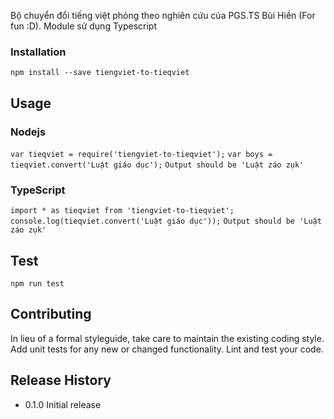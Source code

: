 Bộ chuyển đổi tiếng việt phỏng theo nghiên cứu của PGS.TS Bùi Hiền (For fun :D). Module sử dụng Typescript

### Installation

`npm install --save tiengviet-to-tieqviet`

## Usage
### Nodejs
`var tieqviet = require('tiengviet-to-tieqviet');`
`var boys = tieqviet.convert('Luật giáo dục');`
`Output should be 'Luật záo zụk'`

### TypeScript
`import * as tieqviet from 'tiengviet-to-tieqviet';`
`console.log(tieqviet.convert('Luật giáo dục'));`
`Output should be 'Luật záo zụk'`

## Test
`npm run test`

## Contributing

In lieu of a formal styleguide, take care to maintain the existing coding style.
    Add unit tests for any new or changed functionality. Lint and test your code.

## Release History

* 0.1.0 Initial release